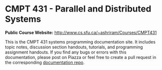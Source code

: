 # CMPT 431 - Parallel and Distributed Systems

**Public Course Website:** <http://www.cs.sfu.ca/~ashriram/Courses/CMPT431>

This is the CMPT 431 systems programming
documentation site. It includes topic notes, discussion section handouts,
tutorials, and programming assignment handouts. If you find any bugs or
errors with this documentation, please post on Piazza or feel free to
create a pull request in the corresponding [documentation
repo](https://github.com/SFU-CMPT-431/CMPT431-docs).
